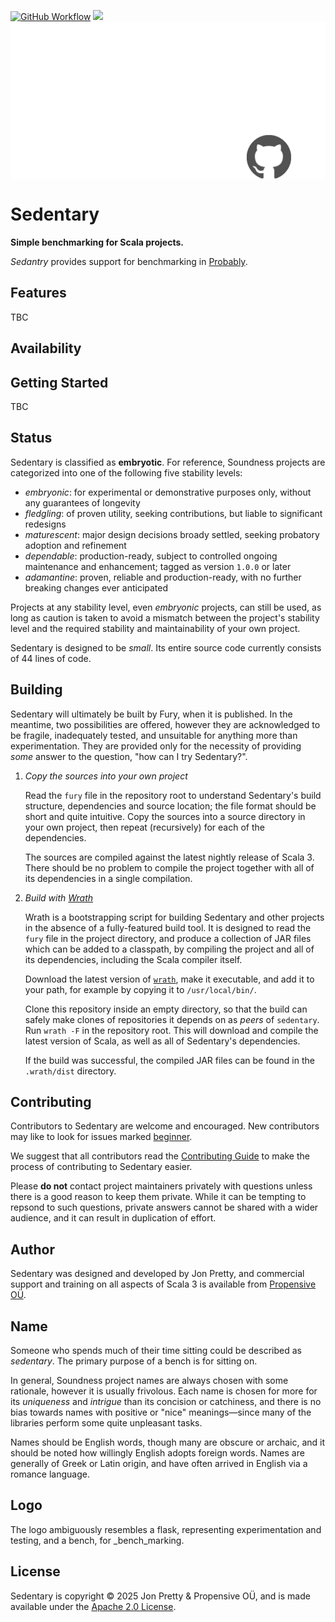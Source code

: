 [<img alt="GitHub Workflow" src="https://img.shields.io/github/actions/workflow/status/propensive/sedentary/main.yml?style=for-the-badge" height="24">](https://github.com/propensive/sedentary/actions)
[<img src="https://img.shields.io/discord/633198088311537684?color=8899f7&label=DISCORD&style=for-the-badge" height="24">](https://discord.com/invite/MBUrkTgMnA)
<img src="/doc/images/github.png" valign="middle">

# Sedentary

__Simple benchmarking for Scala projects.__

_Sedantry_ provides support for benchmarking in [Probably](https://github.com/propensive/probably/).

## Features

TBC


## Availability







## Getting Started

TBC


## Status

Sedentary is classified as __embryotic__. For reference, Soundness projects are
categorized into one of the following five stability levels:

- _embryonic_: for experimental or demonstrative purposes only, without any guarantees of longevity
- _fledgling_: of proven utility, seeking contributions, but liable to significant redesigns
- _maturescent_: major design decisions broady settled, seeking probatory adoption and refinement
- _dependable_: production-ready, subject to controlled ongoing maintenance and enhancement; tagged as version `1.0.0` or later
- _adamantine_: proven, reliable and production-ready, with no further breaking changes ever anticipated

Projects at any stability level, even _embryonic_ projects, can still be used,
as long as caution is taken to avoid a mismatch between the project's stability
level and the required stability and maintainability of your own project.

Sedentary is designed to be _small_. Its entire source code currently consists
of 44 lines of code.

## Building

Sedentary will ultimately be built by Fury, when it is published. In the
meantime, two possibilities are offered, however they are acknowledged to be
fragile, inadequately tested, and unsuitable for anything more than
experimentation. They are provided only for the necessity of providing _some_
answer to the question, "how can I try Sedentary?".

1. *Copy the sources into your own project*
   
   Read the `fury` file in the repository root to understand Sedentary's build
   structure, dependencies and source location; the file format should be short
   and quite intuitive. Copy the sources into a source directory in your own
   project, then repeat (recursively) for each of the dependencies.

   The sources are compiled against the latest nightly release of Scala 3.
   There should be no problem to compile the project together with all of its
   dependencies in a single compilation.

2. *Build with [Wrath](https://github.com/propensive/wrath/)*

   Wrath is a bootstrapping script for building Sedentary and other projects in
   the absence of a fully-featured build tool. It is designed to read the `fury`
   file in the project directory, and produce a collection of JAR files which can
   be added to a classpath, by compiling the project and all of its dependencies,
   including the Scala compiler itself.
   
   Download the latest version of
   [`wrath`](https://github.com/propensive/wrath/releases/latest), make it
   executable, and add it to your path, for example by copying it to
   `/usr/local/bin/`.

   Clone this repository inside an empty directory, so that the build can
   safely make clones of repositories it depends on as _peers_ of `sedentary`.
   Run `wrath -F` in the repository root. This will download and compile the
   latest version of Scala, as well as all of Sedentary's dependencies.

   If the build was successful, the compiled JAR files can be found in the
   `.wrath/dist` directory.

## Contributing

Contributors to Sedentary are welcome and encouraged. New contributors may like
to look for issues marked
[beginner](https://github.com/propensive/sedentary/labels/beginner).

We suggest that all contributors read the [Contributing
Guide](/contributing.md) to make the process of contributing to Sedentary
easier.

Please __do not__ contact project maintainers privately with questions unless
there is a good reason to keep them private. While it can be tempting to
repsond to such questions, private answers cannot be shared with a wider
audience, and it can result in duplication of effort.

## Author

Sedentary was designed and developed by Jon Pretty, and commercial support and
training on all aspects of Scala 3 is available from [Propensive
O&Uuml;](https://propensive.com/).



## Name

Someone who spends much of their time sitting could be described as _sedentary_. The primary purpose of a
bench is for sitting on.

In general, Soundness project names are always chosen with some rationale,
however it is usually frivolous. Each name is chosen for more for its
_uniqueness_ and _intrigue_ than its concision or catchiness, and there is no
bias towards names with positive or "nice" meanings—since many of the libraries
perform some quite unpleasant tasks.

Names should be English words, though many are obscure or archaic, and it
should be noted how willingly English adopts foreign words. Names are generally
of Greek or Latin origin, and have often arrived in English via a romance
language.

## Logo

The logo ambiguously resembles a flask, representing experimentation and testing, and a bench, for _bench_marking.

## License

Sedentary is copyright &copy; 2025 Jon Pretty & Propensive O&Uuml;, and
is made available under the [Apache 2.0 License](/license.md).


